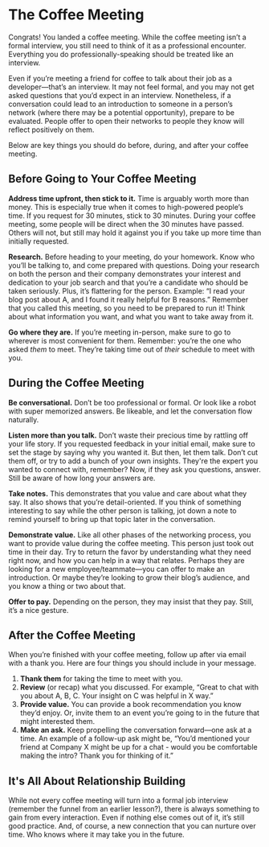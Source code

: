# The Coffee Meeting 

Congrats! You landed a coffee meeting. While the coffee meeting isn’t a formal interview, you still need to think of it as a professional encounter. Everything you do professionally-speaking should be treated like an interview.

Even if you’re meeting a friend for coffee to talk about their job as a developer—that’s an interview. It may not feel formal, and you may not get asked questions that you’d expect in an interview. Nonetheless, if a conversation could lead to an introduction to someone in a person’s network (where there may be a potential opportunity), prepare to be evaluated. People offer to open their networks to people they know will reflect positively on them.

Below are key things you should do before, during, and after your coffee meeting. 

## Before Going to Your Coffee Meeting

**Address time upfront, then stick to it.** Time is arguably worth more than money. This is especially true when it comes to high-powered people’s time. If you request for 30 minutes, stick to 30 minutes. During your coffee meeting, some people will be direct when the 30 minutes have passed. Others will not, but still may hold it against you if you take up more time than initially requested. 

**Research.** Before heading to your meeting, do your homework. Know who you’ll be talking to, and come prepared with questions. Doing your research on both the person and their company demonstrates your interest and dedication to your job search and that you’re a candidate who should be taken seriously. Plus, it’s flattering for the person. Example: “I read your blog post about A, and I found it really helpful for B reasons.” Remember that you called this meeting, so you need to be prepared to run it! Think about what information you want, and what you want to take away from it.

**Go where they are.** If you’re meeting in-person, make sure to go to wherever is most convenient for them. Remember: you’re the one who asked *them* to meet. They’re taking time out of *their* schedule to meet with you. 

## During the Coffee Meeting 

**Be conversational.** Don’t be too professional or formal. Or look like a robot with super memorized answers. Be likeable, and let the conversation flow naturally. 

**Listen more than you talk.** Don’t waste their precious time by rattling off your life story. If you requested feedback in your initial email, make sure to set the stage by saying why you wanted it. But then, let them talk. Don’t cut them off, or try to add a bunch of your own insights. They're the expert you wanted to connect with, remember? Now, if they ask you questions, answer. Still be aware of how long your answers are. 

**Take notes.** This demonstrates that you value and care about what they say. It also shows that you’re detail-oriented. If you think of something interesting to say while the other person is talking, jot down a note to remind yourself to bring up that topic later in the conversation.

**Demonstrate value.**  Like all other phases of the networking process, you want to provide value during the coffee meeting. This person just took out time in their day. Try to return the favor by understanding what they need right now, and how you can help in a way that relates. Perhaps they are looking for a new employee/teammate—you can offer to make an introduction. Or maybe they’re looking to grow their blog’s audience, and you know a thing or two about that. 

**Offer to pay.** Depending on the person, they may insist that they pay. Still, it’s a nice gesture. 

## After the Coffee Meeting

When you’re finished with your coffee meeting, follow up after via email with a thank you. Here are four things you should include in your message. 

1. **Thank them** for taking the time to meet with you.
2. **Review** (or recap) what you discussed. For example, “Great to chat with you about A, B, C. Your insight on C was helpful in X way.” 
3. **Provide value.** You can provide a book recommendation you know they’d enjoy. Or, invite them to an event you’re going to in the future that might interested them. 
4. **Make an ask.** Keep propelling the conversation forward—one ask at a time. An example of a follow-up ask might be, “You’d mentioned your friend at Company X might be up for a chat - would you be comfortable making the intro? Thank you for thinking of it.”

## It's All About Relationship Building

While not every coffee meeting will turn into a formal job interview (remember the funnel from an earlier lesson?), there is always something to gain from every interaction. Even if nothing else comes out of it, it’s still good practice. And, of course, a new connection that you can nurture over time. Who knows where it may take you in the future.
